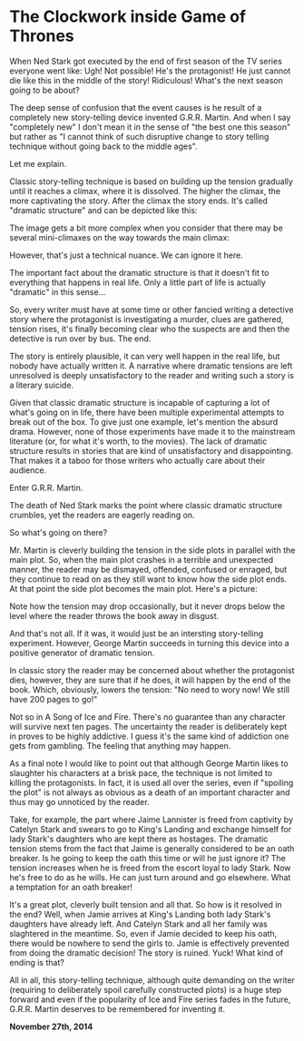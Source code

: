 # The Clockwork inside Game of Thrones



When Ned Stark got executed by the end of first season of the TV series everyone went like: Ugh! Not possible! He's the protagonist! He just cannot die like this in the middle of the story! Ridiculous! What's the next season going to be about?

The deep sense of confusion that the event causes is he result of a completely new story-telling device invented G.R.R. Martin. And when I say "completely new" I don't mean it in the sense of "the best one this season" but rather as "I cannot think of such disruptive change to story telling technique without going back to the middle ages".

Let me explain.

Classic story-telling technique is based on building up the tension gradually until it reaches a climax, where it is dissolved. The higher the climax, the more captivating the story. After the climax the story ends. It's called "dramatic structure" and can be depicted like this:

[](45/game1.png)

The image gets a bit more complex when you consider that there may be several mini-climaxes on the way towards the main climax:

[](45/game4.png)

However, that's just a technical nuance. We can ignore it here.

The important fact about the dramatic structure is that it doesn't fit to everything that happens in real life. Only a little part of life is actually "dramatic" in this sense…

So, every writer must have at some time or other fancied writing a detective story where the protagonist is investigating a murder, clues are gathered, tension rises, it's finally becoming clear who the suspects are and then the detective is run over by bus. The end.

[](45/game2.png)

The story is entirely plausible, it can very well happen in the real life, but nobody have actually written it. A narrative where dramatic tensions are left unresolved is deeply unsatisfactory to the reader and writing such a story is a literary suicide.

Given that classic dramatic structure is incapable of capturing a lot of what's going on in life, there have been multiple experimental attempts to break out of the box. To give just one example, let's mention the absurd drama. However, none of those experiments have made it to the mainstream literature (or, for what it's worth, to the movies). The lack of dramatic structure results in stories that are kind of unsatisfactory and disappointing. That makes it a taboo for those writers who actually care about their audience.

Enter G.R.R. Martin.

The death of Ned Stark marks the point where classic dramatic structure crumbles, yet the readers are eagerly reading on.

So what's going on there?

Mr. Martin is cleverly building the tension in the side plots in parallel with the main plot. So, when the main plot crashes in a terrible and unexpected manner, the reader may be dismayed, offended, confused or enraged, but they continue to read on as they still want to know how the side plot ends. At that point the side plot becomes the main plot. Here's a picture:

[](45/game3.png)

Note how the tension may drop occasionally, but it never drops below the level where the reader throws the book away in disgust.

And that's not all. If it was, it would just be an intersting story-telling experiment. However, George Martin succeeds in turning this device into a positive generator of dramatic tension.

In classic story the reader may be concerned about whether the protagonist dies, however, they are sure that if he does, it will happen by the end of the book. Which, obviously, lowers the tension: "No need to wory now! We still have 200 pages to go!"

Not so in A Song of Ice and Fire. There's no guarantee than any character will survive next ten pages. The uncertainty the reader is deliberately kept in proves to be highly addictive. I guess it's the same kind of addiction one gets from gambling. The feeling that anything may happen.

As a final note I would like to point out that although George Martin likes to slaughter his characters at a brisk pace, the technique is not limited to killing the protagonists. In fact, it is used all over the series, even if "spoiling the plot" is not always as obvious as a death of an important character and thus may go unnoticed by the reader.

Take, for example, the part where Jaime Lannister is freed from captivity by Catelyn Stark and swears to go to King's Landing and exchange himself for lady Stark's daughters who are kept there as hostages. The dramatic tension stems from the fact that Jaime is generally considered to be an oath breaker. Is he going to keep the oath this time or will he just ignore it? The tension increases when he is freed from the escort loyal to lady Stark. Now he's free to do as he wills. He can just turn around and go elsewhere. What a temptation for an oath breaker!

It's a great plot, cleverly built tension and all that. So how is it resolved in the end? Well, when Jamie arrives at King's Landing both lady Stark's daughters have already left. And Catelyn Stark and all her family was slaghtered in the meantime. So, even if Jamie decided to keep his oath, there would be nowhere to send the girls to. Jamie is effectively prevented from doing the dramatic decision! The story is ruined. Yuck! What kind of ending is that?

All in all, this story-telling technique, although quite demanding on the writer (requiring to deliberately spoil carefully constructed plots) is a huge step forward and even if the popularity of Ice and Fire series fades in the future, G.R.R. Martin deserves to be remembered for inventing it.

**November 27th, 2014**